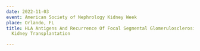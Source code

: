 ```yaml
---
date: 2022-11-03
event: American Society of Nephrology Kidney Week
place: Orlando, FL
title: HLA Antigens And Recurrence Of Focal Segmental Glomerulosclerosis In Pediatric
  Kidney Transplantation

---
```

